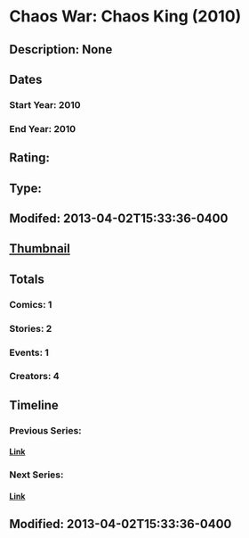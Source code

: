 # Chaos War: Chaos King (2010)
## Description: None
## Dates
### Start Year: 2010
### End Year: 2010
## Rating: 
## Type: 
## Modifed: 2013-04-02T15:33:36-0400
## [Thumbnail](http://i.annihil.us/u/prod/marvel/i/mg/8/e0/4c6d6d1b1b327.jpg)
## Totals
### Comics: 1
### Stories: 2
### Events: 1
### Creators: 4
## Timeline
### Previous Series: 
#### [Link]()
### Next Series: 
#### [Link]()
## Modified: 2013-04-02T15:33:36-0400